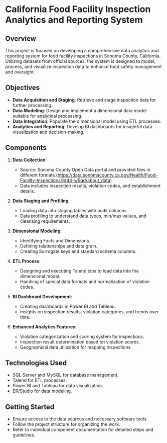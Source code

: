 # California Food Facility Inspection Analytics and Reporting System

## Overview
This project is focused on developing a comprehensive data analytics and reporting system for food facility inspections in Sonoma County, California. Utilizing datasets from official sources, the system is designed to model, process, and visualize inspection data to enhance food safety management and oversight.

## Objectives
- **Data Acquisition and Staging**: Retrieve and stage inspection data for further processing.
- **Data Modeling**: Design and implement a dimensional data model suitable for analytical processing.
- **Data Integration**: Populate the dimensional model using ETL processes.
- **Analytics and Reporting**: Develop BI dashboards for insightful data visualization and decision-making.

## Components
1. **Data Collection**:
   - Source: Sonoma County Open Data portal and provided files in different formats.(https://data.sonomacounty.ca.gov/Health/Food-Facility-Inspections/8r44-w5qd/about_data)
   - Data includes inspection results, violation codes, and establishment details.

2. **Data Staging and Profiling**:
   - Loading data into staging tables with audit columns.
   - Data profiling to understand data types, min/max values, and cleansing requirements.

3. **Dimensional Modeling**:
   - Identifying Facts and Dimensions.
   - Defining relationships and data grain.
   - Creating Surrogate keys and standard schema columns.

4. **ETL Process**:
   - Designing and executing Talend jobs to load data into the dimensional model.
   - Handling of special data formats and normalization of violation codes.

5. **BI Dashboard Development**:
   - Creating dashboards in Power BI and Tableau.
   - Insights on inspection results, violation categories, and trends over time.

6. **Enhanced Analytics Features**:
   - Violation categorization and scoring system for inspections.
   - Inspection result determination based on violation scores.
   - Geographical data utilization for mapping inspections.

## Technologies Used
- SQL Server and MySQL for database management.
- Talend for ETL processes.
- Power BI and Tableau for data visualization.
- ER/Studio for data modeling.


## Getting Started
- Ensure access to the data sources and necessary software tools.
- Follow the project structure for organizing the work.
- Refer to individual component documentation for detailed steps and guidelines.


